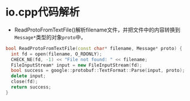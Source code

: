 # io.cpp代码解析
* ReadProtoFromTextFile()解析filename文件，并把文件中的内容转换到`Message*`类型的对象`proto`中，
```c++
bool ReadProtoFromTextFile(const char* filename, Message* proto) {
  int fd = open(filename, O_RDONLY);
  CHECK_NE(fd, -1) << "File not found: " << filename;
  FileInputStream* input = new FileInputStream(fd);
  bool success = google::protobuf::TextFormat::Parse(input, proto);
  delete input;
  close(fd);
  return success;
}
```